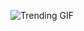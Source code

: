 ![Trending GIF](https://media0.giphy.com/media/v1.Y2lkPThiYjIxNzcyODM2aHM3ejYwbzd0anZvNHJvaW51dTh0aTE2dWxoeHR4M3B4ZHp2ayZlcD12MV9naWZzX3NlYXJjaCZjdD1n/wQAbcl6iDnawokpLj9/giphy.gif)
